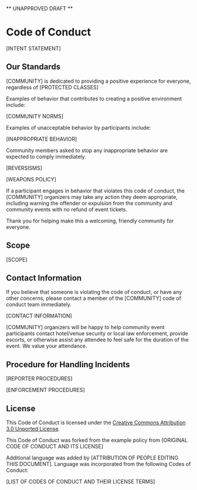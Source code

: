 ** UNAPPROVED DRAFT **

# Code of Conduct

[INTENT STATEMENT]

## Our Standards

[COMMUNITY] is dedicated to providing a positive experience for everyone, regardless of [PROTECTED CLASSES]

Examples of behavior that contributes to creating a positive environment include:

[COMMUNITY NORMS] 

Examples of unacceptable behavior by participants include:

[INAPPROPRIATE BEHAVIOR]

Community members asked to stop any inappropriate behavior are expected to comply immediately.

[REVERSISMS]

[WEAPONS POLICY]

If a participant engages in behavior that violates this code of conduct, the [COMMUNITY] organizers may take any action they deem appropriate, including warning the offender or expulsion from the community and community events with no refund of event tickets.

Thank you for helping make this a welcoming, friendly community for everyone.

## Scope

[SCOPE]

## Contact Information

If you believe that someone is violating the code of conduct, or have any other concerns, please contact a member of the [COMMUNITY] code of conduct team immediately.

[CONTACT INFORMATION]

[COMMUNITY] organizers will be happy to help community event participants contact hotel/venue security or local law enforcement, provide escorts, or otherwise assist any attendee to feel safe for the duration of the event. We value your attendance.

## Procedure for Handling Incidents

[REPORTER PROCEDURES]

[ENFORCEMENT PROCEDURES] 

## License

This Code of Conduct is licensed under the [Creative Commons Attribution 3.0 Unported License](https://creativecommons.org/licenses/by/3.0/).

This Code of Conduct was forked from the example policy from [ORIGINAL CODE OF CONDUCT AND ITS LICENSE]

Additional language was added by [ATTRIBUTION OF PEOPLE EDITING THIS DOCUMENT]. Language was incorporated from the following Codes of Conduct:

[LIST OF CODES OF CONDUCT AND THEIR LICENSE TERMS]
